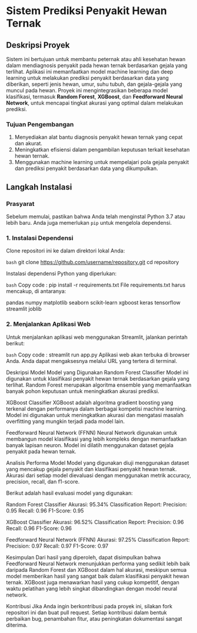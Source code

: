 # Sistem Prediksi Penyakit Hewan Ternak

## Deskripsi Proyek

Sistem ini bertujuan untuk membantu peternak atau ahli kesehatan hewan dalam mendiagnosis penyakit pada hewan ternak berdasarkan gejala yang terlihat. Aplikasi ini memanfaatkan model machine learning dan deep learning untuk melakukan prediksi penyakit berdasarkan data yang diberikan, seperti jenis hewan, umur, suhu tubuh, dan gejala-gejala yang muncul pada hewan. Proyek ini mengintegrasikan beberapa model klasifikasi, termasuk **Random Forest**, **XGBoost**, dan **Feedforward Neural Network**, untuk mencapai tingkat akurasi yang optimal dalam melakukan prediksi.

### Tujuan Pengembangan
1. Menyediakan alat bantu diagnosis penyakit hewan ternak yang cepat dan akurat.
2. Meningkatkan efisiensi dalam pengambilan keputusan terkait kesehatan hewan ternak.
3. Menggunakan machine learning untuk mempelajari pola gejala penyakit dan prediksi penyakit berdasarkan data yang dikumpulkan.

## Langkah Instalasi

### Prasyarat
Sebelum memulai, pastikan bahwa Anda telah menginstal Python 3.7 atau lebih baru. Anda juga memerlukan `pip` untuk mengelola dependensi.

### 1. Instalasi Dependensi
Clone repositori ini ke dalam direktori lokal Anda:

```bash```
git clone https://github.com/username/repository.git
cd repository

Instalasi dependensi Python yang diperlukan:

```bash```
Copy code :
pip install -r requirements.txt
File requirements.txt harus mencakup, di antaranya:

pandas
numpy
matplotlib
seaborn
scikit-learn
xgboost
keras
tensorflow
streamlit
joblib

### 2. Menjalankan Aplikasi Web
Untuk menjalankan aplikasi web menggunakan Streamlit, jalankan perintah berikut:

```bash```
Copy code :
streamlit run app.py
Aplikasi web akan terbuka di browser Anda. Anda dapat mengaksesnya melalui URL yang tertera di terminal.

Deskripsi Model
Model yang Digunakan
Random Forest Classifier
Model ini digunakan untuk klasifikasi penyakit hewan ternak berdasarkan gejala yang terlihat. Random Forest merupakan algoritma ensemble yang memanfaatkan banyak pohon keputusan untuk meningkatkan akurasi prediksi.

XGBoost Classifier
XGBoost adalah algoritma gradient boosting yang terkenal dengan performanya dalam berbagai kompetisi machine learning. Model ini digunakan untuk meningkatkan akurasi dan mengatasi masalah overfitting yang mungkin terjadi pada model lain.

Feedforward Neural Network (FFNN)
Neural Network digunakan untuk membangun model klasifikasi yang lebih kompleks dengan memanfaatkan banyak lapisan neuron. Model ini dilatih menggunakan dataset gejala penyakit pada hewan ternak.

Analisis Performa Model
Model yang digunakan diuji menggunakan dataset yang mencakup gejala penyakit dan klasifikasi penyakit hewan ternak. Akurasi dari setiap model dievaluasi dengan menggunakan metrik accuracy, precision, recall, dan f1-score.

Berikut adalah hasil evaluasi model yang digunakan:

Random Forest Classifier
Akurasi: 95.34%
Classification Report:
Precision: 0.95
Recall: 0.96
F1-Score: 0.95

XGBoost Classifier
Akurasi: 96.52%
Classification Report:
Precision: 0.96
Recall: 0.96
F1-Score: 0.96

Feedforward Neural Network (FFNN)
Akurasi: 97.25%
Classification Report:
Precision: 0.97
Recall: 0.97
F1-Score: 0.97

Kesimpulan
Dari hasil yang diperoleh, dapat disimpulkan bahwa Feedforward Neural Network menunjukkan performa yang sedikit lebih baik daripada Random Forest dan XGBoost dalam hal akurasi, meskipun semua model memberikan hasil yang sangat baik dalam klasifikasi penyakit hewan ternak. XGBoost juga menawarkan hasil yang cukup kompetitif, dengan waktu pelatihan yang lebih singkat dibandingkan dengan model neural network.

Kontribusi
Jika Anda ingin berkontribusi pada proyek ini, silakan fork repositori ini dan buat pull request. Setiap kontribusi dalam bentuk perbaikan bug, penambahan fitur, atau peningkatan dokumentasi sangat diterima.
